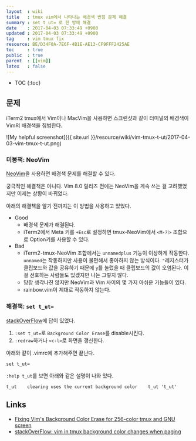 ```yaml
---
layout  : wiki
title   : tmux vim에서 나타나는 배경색 번짐 문제 해결
summary : set t_ut= 로 한 방에 해결
date    : 2017-04-03 07:33:49 +0900
updated : 2017-04-03 07:33:49 +0900
tag     : vim tmux fix
resource: BE/D34F0A-7E6F-4B1E-AE13-CF9FFF2425AE
toc     : true
public  : true
parent  : [[vim]]
latex   : false
---
```

* TOC
{:toc}

## 문제
iTerm2 tmux에서 Vim이나 MacVim을 사용하면 스크린샷과 같이 터미널의 배경색이 Vim의 배경색을 침범한다.

![My helpful screenshot]({{ site.url }}/resource/wiki/vim-tmux-t-ut/2017-04-03-vim-tmux-t-ut.png)

### 미봉책: NeoVim

[NeoVim](https://github.com/neovim/neovim)을 사용하면 배경색 문제를 해결할 수 있다.

궁극적인 해결책은 아니다. Vim 8.0 릴리즈 전에는 NeoVim을 계속 쓰는 걸 고려했었지만 이제는 상황이 바뀌었다.

아래의 해결책을 알기 전까지는 이 방법을 사용하고 있었다.

* Good
    * 배경색 문제가 해결된다.
    * iTerm2에서 Meta 키를 `+Esc`로 설정하면 tmux-NeoVim에서 `<M-키>` 조합으로 Option키를 사용할 수 있다.
* Bad
    * iTerm2-tmux-NeoVim 조합에서는 `unnamedplus` 기능이 이상하게 작동한다. `unnamed`는 작동하지만 사용이 불편해서 좋아하지 않는 방식이다. `"`레지스터가 클립보드와 값을 공유하기 때문에 `y`를 눌렀을 때 클립보드의 값이 오염된다. 이걸 선호하는 사람들도 있겠지만 나는 그렇지 않다.
    * 당장 생각나진 않지만 NeoVim과 Vim 사이의 몇 가지 아쉬운 기능들이 있다.
    * rainbow.vim이 제대로 작동하지 않는다.

### 해결책: `set t_ut=`

[stackOverFlow](http://stackoverflow.com/a/15095377)에 답이 있었다.

1. `:set t_ut=`로 `Background Color Erase`를 disable시킨다.
1. `:redraw`하거나 `<c-l>`로 화면을 갱신한다.

아래와 같이 .vimrc에 추가해주면 끝난다.

```viml
set t_ut=
```

`:help t_ut`를 보면 아래와 같은 설명이 나와 있다.

```
t_ut    clearing uses the current background color    t_ut 't_ut'
```

## Links

* [Fixing Vim's Background Color Erase for 256-color tmux and GNU screen](https://sunaku.github.io/vim-256color-bce.html)
* [stackOverFlow: vim in tmux background color changes when paging](http://stackoverflow.com/a/15095377)
